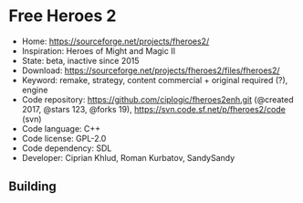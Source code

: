 # Free Heroes 2

- Home: https://sourceforge.net/projects/fheroes2/
- Inspiration: Heroes of Might and Magic II
- State: beta, inactive since 2015
- Download: https://sourceforge.net/projects/fheroes2/files/fheroes2/
- Keyword: remake, strategy, content commercial + original required (?), engine
- Code repository: https://github.com/ciplogic/fheroes2enh.git (@created 2017, @stars 123, @forks 19), https://svn.code.sf.net/p/fheroes2/code (svn)
- Code language: C++
- Code license: GPL-2.0
- Code dependency: SDL
- Developer: Ciprian Khlud, Roman Kurbatov, SandySandy

## Building
